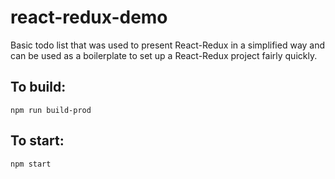 # react-redux-demo
Basic todo list that was used to present React-Redux in a simplified way and can be used as a boilerplate to set up a React-Redux project fairly quickly.
## To build:
```
npm run build-prod
```

## To start:
```
npm start
```
